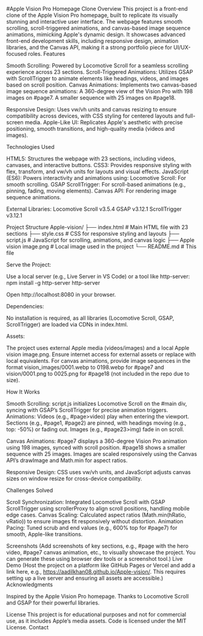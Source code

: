 #Apple Vision Pro Homepage Clone
Overview
This project is a front-end clone of the Apple Vision Pro homepage, built to replicate its visually stunning and interactive user interface. The webpage features smooth scrolling, scroll-triggered animations, and canvas-based image sequence animations, mimicking Apple's dynamic design. It showcases advanced front-end development skills, including responsive design, animation libraries, and the Canvas API, making it a strong portfolio piece for UI/UX-focused roles.
Features

Smooth Scrolling: Powered by Locomotive Scroll for a seamless scrolling experience across 23 sections.
Scroll-Triggered Animations: Utilizes GSAP with ScrollTrigger to animate elements like headings, videos, and images based on scroll position.
Canvas Animations: Implements two canvas-based image sequence animations:
A 360-degree view of the Vision Pro with 198 images on #page7.
A smaller sequence with 25 images on #page18.


Responsive Design: Uses vw/vh units and canvas resizing to ensure compatibility across devices, with CSS styling for centered layouts and full-screen media.
Apple-Like UI: Replicates Apple's aesthetic with precise positioning, smooth transitions, and high-quality media (videos and images).

Technologies Used

HTML5: Structures the webpage with 23 sections, including videos, canvases, and interactive buttons.
CSS3: Provides responsive styling with flex, transform, and vw/vh units for layouts and visual effects.
JavaScript (ES6): Powers interactivity and animations using:
Locomotive Scroll: For smooth scrolling.
GSAP ScrollTrigger: For scroll-based animations (e.g., pinning, fading, moving elements).
Canvas API: For rendering image sequence animations.


External Libraries:
Locomotive Scroll v3.5.4
GSAP v3.12.1
ScrollTrigger v3.12.1



Project Structure
Apple-vision/
├── index.html        # Main HTML file with 23 sections
├── style.css         # CSS for responsive styling and layouts
├── script.js         # JavaScript for scrolling, animations, and canvas logic
├── Apple vision image.png  # Local image used in the project
└── README.md         # This file


Serve the Project:

Use a local server (e.g., Live Server in VS Code) or a tool like http-server:
npm install -g http-server
http-server


Open http://localhost:8080 in your browser.



Dependencies:

No installation is required, as all libraries (Locomotive Scroll, GSAP, ScrollTrigger) are loaded via CDNs in index.html.


Assets:

The project uses external Apple media (videos/images) and a local Apple vision image.png. Ensure internet access for external assets or replace with local equivalents.
For canvas animations, provide image sequences in the format vision_images/0001.webp to 0198.webp for #page7 and vision/0001.png to 0025.png for #page18 (not included in the repo due to size).



How It Works

Smooth Scrolling: script.js initializes Locomotive Scroll on the #main div, syncing with GSAP’s ScrollTrigger for precise animation triggers.
Animations:
Videos (e.g., #page>video) play when entering the viewport.
Sections (e.g., #page1, #page2) are pinned, with headings moving (e.g., top: -50%) or fading out.
Images (e.g., #page23>img) fade in on scroll.


Canvas Animations:
#page7 displays a 360-degree Vision Pro animation using 198 images, synced with scroll position.
#page18 shows a smaller sequence with 25 images.
Images are scaled responsively using the Canvas API’s drawImage and Math.min for aspect ratios.


Responsive Design: CSS uses vw/vh units, and JavaScript adjusts canvas sizes on window resize for cross-device compatibility.

Challenges Solved

Scroll Synchronization: Integrated Locomotive Scroll with GSAP ScrollTrigger using scrollerProxy to align scroll positions, handling mobile edge cases.
Canvas Scaling: Calculated aspect ratios (Math.min(hRatio, vRatio)) to ensure images fit responsively without distortion.
Animation Pacing: Tuned scrub and end values (e.g., 600% top for #page7) for smooth, Apple-like transitions.


Screenshots
(Add screenshots of key sections, e.g., #page with the hero video, #page7 canvas animation, etc., to visually showcase the project. You can generate these using browser dev tools or a screenshot tool.)
Live Demo
(Host the project on a platform like GitHub Pages or Vercel and add a link here, e.g., https://aadilkhan08.github.io/Apple-vision/. This requires setting up a live server and ensuring all assets are accessible.)
Acknowledgments

Inspired by the Apple Vision Pro homepage.
Thanks to Locomotive Scroll and GSAP for their powerful libraries.

License
This project is for educational purposes and not for commercial use, as it includes Apple’s media assets. Code is licensed under the MIT License.
Contact

